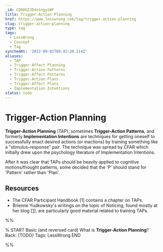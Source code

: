 ```yaml
---
_id: CD6DGZJD4ningyzWF
title: Trigger-Action Planning
href: https://www.lesswrong.com/tag/trigger-action-planning
slug: trigger-action-planning
type: tag
tags:
  - LessWrong
  - Concept
  - Tag
synchedAt: '2022-09-01T09:42:20.214Z'
aliases:
  - TAP
  - Trigger-Affect Planning
  - Trigger-Action Patterns
  - Trigger-Affect Patterns
  - Trigger-Action Plans
  - Trigger-Affect Plans
  - Implementation Intentions
status: todo
---
```


# Trigger-Action Planning

**Trigger-Action Planning** (TAP), sometimes **Trigger-Action Patterns**, and formerly **Implementation Intentions** are techniques for getting oneself to successfully enact desired actions (or inactions) by training something like a "stimulus-response" pair. The technique was spread by CFAR which initially drew upon the psychology literature of Implementation Intentions. 

After it was clear that TAPs should be heavily applied to cognitive motions/thought patterns, some decided that the 'P' should stand for 'Pattern' rather than 'Plan'.

## **Resources**

- The CFAR Participant Handbook \[1\] contains a chapter on TAPs.
- Brienne Yudkowsky's writings on the topic of Noticing, found mostly at her blog \[[1](https://agentyduck.blogspot.com/search?q=noticing)\], are particularly good material related to training TAPs.


%%

% START
Basic (and reversed card)
What is **Trigger-Action Planning**?
Back: {TODO}
Tags: LessWrong
END

%%
	
